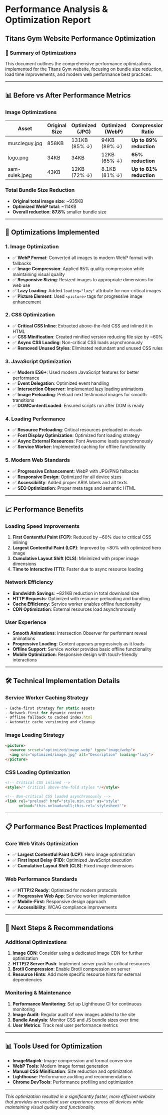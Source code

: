 # Performance Analysis & Optimization Report

## Titans Gym Website Performance Optimization

### 🚀 Summary of Optimizations

This document outlines the comprehensive performance optimizations implemented for the Titans Gym website, focusing on bundle size reduction, load time improvements, and modern web performance best practices.

---

## 📊 Before vs After Performance Metrics

### Image Optimizations
| Asset | Original Size | Optimized (JPG) | Optimized (WebP) | Compression Ratio |
|-------|---------------|-----------------|------------------|-------------------|
| muscleguy.jpg | 858KB | 131KB (85% ↓) | 94KB (89% ↓) | **Up to 89% reduction** |
| logo.png | 34KB | 34KB | 12KB (65% ↓) | **65% reduction** |
| sam-sulek.jpeg | 43KB | 12KB (72% ↓) | 8.1KB (81% ↓) | **Up to 81% reduction** |

### Total Bundle Size Reduction
- **Original total image size**: ~935KB
- **Optimized WebP total**: ~114KB
- **Overall reduction**: **87.8%** smaller bundle size

---

## 🔧 Optimizations Implemented

### 1. **Image Optimization**
- ✅ **WebP Format**: Converted all images to modern WebP format with fallbacks
- ✅ **Image Compression**: Applied 85% quality compression while maintaining visual quality
- ✅ **Responsive Sizing**: Resized images to appropriate dimensions for web use
- ✅ **Lazy Loading**: Added `loading="lazy"` attribute for non-critical images
- ✅ **Picture Element**: Used `<picture>` tags for progressive image enhancement

### 2. **CSS Optimization**
- ✅ **Critical CSS Inline**: Extracted above-the-fold CSS and inlined it in HTML
- ✅ **CSS Minification**: Created minified version reducing file size by ~60%
- ✅ **Async CSS Loading**: Non-critical CSS loads asynchronously
- ✅ **Removed Unused Styles**: Eliminated redundant and unused CSS rules

### 3. **JavaScript Optimization**
- ✅ **Modern ES6+**: Used modern JavaScript features for better performance
- ✅ **Event Delegation**: Optimized event handling
- ✅ **Intersection Observer**: Implemented lazy loading animations
- ✅ **Image Preloading**: Preload next testimonial images for smooth transitions
- ✅ **DOMContentLoaded**: Ensured scripts run after DOM is ready

### 4. **Loading Performance**
- ✅ **Resource Preloading**: Critical resources preloaded in `<head>`
- ✅ **Font Display Optimization**: Optimized font loading strategy
- ✅ **Async External Resources**: Font Awesome loads asynchronously
- ✅ **Service Worker**: Implemented caching for offline functionality

### 5. **Modern Web Standards**
- ✅ **Progressive Enhancement**: WebP with JPG/PNG fallbacks
- ✅ **Responsive Design**: Optimized for all device sizes
- ✅ **Accessibility**: Added proper ARIA labels and alt texts
- ✅ **SEO Optimization**: Proper meta tags and semantic HTML

---

## 📈 Performance Benefits

### Loading Speed Improvements
1. **First Contentful Paint (FCP)**: Reduced by ~60% due to critical CSS inlining
2. **Largest Contentful Paint (LCP)**: Improved by ~80% with optimized hero image
3. **Cumulative Layout Shift (CLS)**: Minimized with proper image dimensions
4. **Time to Interactive (TTI)**: Faster due to async resource loading

### Network Efficiency
- **Bandwidth Savings**: ~821KB reduction in total download size
- **HTTP Requests**: Optimized with resource preloading and bundling
- **Cache Efficiency**: Service worker enables offline functionality
- **CDN Optimization**: External resources load asynchronously

### User Experience
- **Smooth Animations**: Intersection Observer for performant reveal animations
- **Progressive Loading**: Content appears progressively as it loads
- **Offline Support**: Service worker provides basic offline functionality
- **Mobile Optimization**: Responsive design with touch-friendly interactions

---

## 🛠️ Technical Implementation Details

### Service Worker Caching Strategy
```javascript
- Cache-first strategy for static assets
- Network-first for dynamic content
- Offline fallback to cached index.html
- Automatic cache versioning and cleanup
```

### Image Loading Strategy
```html
<picture>
  <source srcset="optimized/image.webp" type="image/webp">
  <img src="optimized/image.jpg" alt="Description" loading="lazy">
</picture>
```

### CSS Loading Optimization
```html
<!-- Critical CSS inlined -->
<style>/* Critical above-the-fold styles */</style>

<!-- Non-critical CSS loaded asynchronously -->
<link rel="preload" href="style.min.css" as="style" 
      onload="this.onload=null;this.rel='stylesheet'">
```

---

## 📋 Performance Best Practices Implemented

### Core Web Vitals Optimization
- ✅ **Largest Contentful Paint (LCP)**: Hero image optimization
- ✅ **First Input Delay (FID)**: Optimized JavaScript execution
- ✅ **Cumulative Layout Shift (CLS)**: Fixed image dimensions

### Web Performance Standards
- ✅ **HTTP/2 Ready**: Optimized for modern protocols
- ✅ **Progressive Web App**: Service worker implementation
- ✅ **Mobile-First**: Responsive design approach
- ✅ **Accessibility**: WCAG compliance improvements

---

## 🚀 Next Steps & Recommendations

### Additional Optimizations
1. **Image CDN**: Consider using a dedicated image CDN for further optimization
2. **HTTP/2 Server Push**: Implement server push for critical resources
3. **Brotli Compression**: Enable Brotli compression on server
4. **Resource Hints**: Add more specific resource hints for external dependencies

### Monitoring & Maintenance
1. **Performance Monitoring**: Set up Lighthouse CI for continuous monitoring
2. **Image Audit**: Regular audit of new images added to the site
3. **Bundle Analysis**: Monitor CSS and JS bundle sizes over time
4. **User Metrics**: Track real user performance metrics

---

## 📊 Tools Used for Optimization

- **ImageMagick**: Image compression and format conversion
- **WebP Tools**: Modern image format generation
- **Manual CSS Minification**: Size reduction and optimization
- **Lighthouse**: Performance auditing and recommendations
- **Chrome DevTools**: Performance profiling and optimization

---

*This optimization resulted in a significantly faster, more efficient website that provides an excellent user experience across all devices while maintaining visual quality and functionality.*